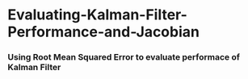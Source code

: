 # Evaluating-Kalman-Filter-Performance-and-Jacobian

### Using Root Mean Squared Error to evaluate performace of Kalman Filter
